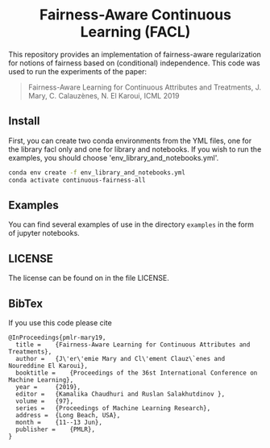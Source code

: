 <center><h1>Fairness-Aware Continuous Learning (FACL)</h1></center>

This repository provides an implementation of fairness-aware regularization for
notions of fairness based on (conditional) independence. This code was used to
run the experiments of the paper:
> Fairness-Aware Learning for Continuous Attributes and Treatments, J. Mary,
C. Calauzènes, N. El Karoui, ICML 2019

## Install

First, you can create two conda environments from the YML files, one for the library facl only and one for library and 
notebooks. If you wish to run the examples, you should choose 'env_library_and_notebooks.yml'.
```bash
conda env create -f env_library_and_notebooks.yml
conda activate continuous-fairness-all
```

## Examples

You can find several examples of use in the directory `examples` in the form of
jupyter notebooks.


## LICENSE
The license can be found on in the file LICENSE.

## BibTex
If you use this code please cite
```
@InProceedings{pmlr-mary19,
  title = 	 {Fairness-Aware Learning for Continuous Attributes and Treatments},
  author = 	 {J\'er\'emie Mary and Cl\'ement Clauz\`enes and Noureddine El Karoui},
  booktitle = 	 {Proceedings of the 36st International Conference on Machine Learning},
  year = 	 {2019},
  editor = 	 {Kamalika Chaudhuri and Ruslan Salakhutdinov },
  volume = 	 {97},
  series = 	 {Proceedings of Machine Learning Research},
  address =  {Long Beach, USA},
  month = 	 {11--13 Jun},
  publisher = 	 {PMLR},
}
```
